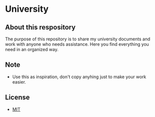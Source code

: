 # University

## About this respository

The purpose of this repository is to share my university documents and work with anyone who needs assistance. 
Here you find everything you need in an organized way.

## Note

- Use this as inspiration, don't copy anyhing just to make your work easier.

## License

- <a href="https://github.com/marcusv77/University/blob/master/LICENSE">MIT</a>
